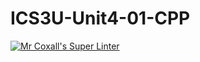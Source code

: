 # ICS3U-Unit4-01-CPP

[![Mr Coxall's Super Linter](https://github.com/Cameron-Diedrich/ICS3U-Unit4-01-CPP/workflows/Mr%20Coxall's%20Super%20Linter/badge.svg)](https://github.com/Cameron-Diedrich/ICS3U-Unit4-01-CPP/actions/)
